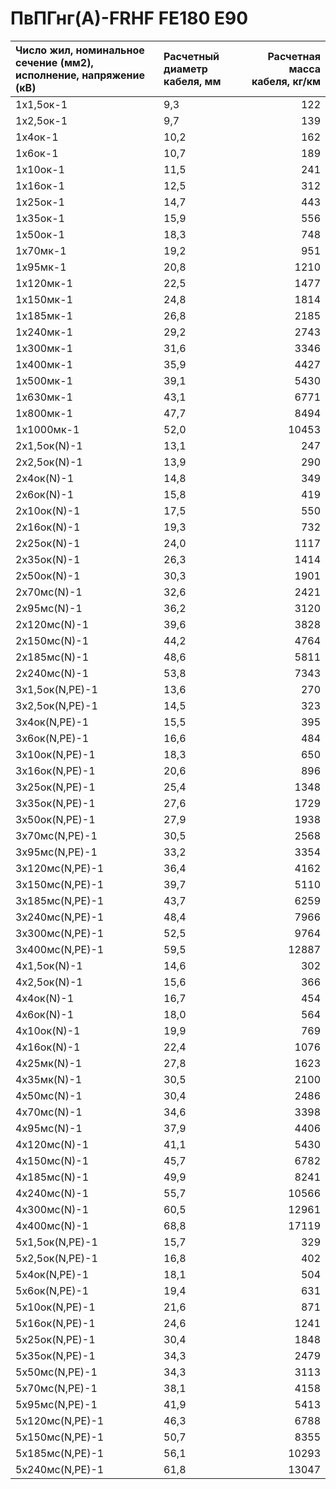 # ПвПГнг(А)-FRHF FE180 E90

| Число жил, номинальное сечение (мм2), исполнение, напряжение (кВ)   | Расчетный диаметр кабеля, мм   |   Расчетная масса кабеля, кг/км |
|:--------------------------------------------------------------------|:-------------------------------|--------------------------------:|
| 1х1,5ок-1                                                           | 9,3                            |                             122 |
| 1х2,5ок-1                                                           | 9,7                            |                             139 |
| 1х4ок-1                                                             | 10,2                           |                             162 |
| 1х6ок-1                                                             | 10,7                           |                             189 |
| 1х10ок-1                                                            | 11,5                           |                             241 |
| 1х16ок-1                                                            | 12,5                           |                             312 |
| 1х25ок-1                                                            | 14,7                           |                             443 |
| 1х35ок-1                                                            | 15,9                           |                             556 |
| 1х50ок-1                                                            | 18,3                           |                             748 |
| 1х70мк-1                                                            | 19,2                           |                             951 |
| 1х95мк-1                                                            | 20,8                           |                            1210 |
| 1х120мк-1                                                           | 22,5                           |                            1477 |
| 1х150мк-1                                                           | 24,8                           |                            1814 |
| 1х185мк-1                                                           | 26,8                           |                            2185 |
| 1х240мк-1                                                           | 29,2                           |                            2743 |
| 1х300мк-1                                                           | 31,6                           |                            3346 |
| 1х400мк-1                                                           | 35,9                           |                            4427 |
| 1х500мк-1                                                           | 39,1                           |                            5430 |
| 1х630мк-1                                                           | 43,1                           |                            6771 |
| 1х800мк-1                                                           | 47,7                           |                            8494 |
| 1х1000мк-1                                                          | 52,0                           |                           10453 |
| 2х1,5ок(N)-1                                                        | 13,1                           |                             247 |
| 2х2,5ок(N)-1                                                        | 13,9                           |                             290 |
| 2х4ок(N)-1                                                          | 14,8                           |                             349 |
| 2х6ок(N)-1                                                          | 15,8                           |                             419 |
| 2х10ок(N)-1                                                         | 17,5                           |                             550 |
| 2х16ок(N)-1                                                         | 19,3                           |                             732 |
| 2х25ок(N)-1                                                         | 24,0                           |                            1117 |
| 2х35ок(N)-1                                                         | 26,3                           |                            1414 |
| 2х50ок(N)-1                                                         | 30,3                           |                            1901 |
| 2х70мс(N)-1                                                         | 32,6                           |                            2421 |
| 2х95мс(N)-1                                                         | 36,2                           |                            3120 |
| 2х120мс(N)-1                                                        | 39,6                           |                            3828 |
| 2х150мс(N)-1                                                        | 44,2                           |                            4764 |
| 2х185мс(N)-1                                                        | 48,6                           |                            5811 |
| 2х240мс(N)-1                                                        | 53,8                           |                            7343 |
| 3х1,5ок(N,PE)-1                                                     | 13,6                           |                             270 |
| 3х2,5ок(N,PE)-1                                                     | 14,5                           |                             323 |
| 3х4ок(N,PE)-1                                                       | 15,5                           |                             395 |
| 3х6ок(N,PE)-1                                                       | 16,6                           |                             484 |
| 3х10ок(N,PE)-1                                                      | 18,3                           |                             650 |
| 3х16ок(N,PE)-1                                                      | 20,6                           |                             896 |
| 3х25ок(N,PE)-1                                                      | 25,4                           |                            1348 |
| 3х35ок(N,PE)-1                                                      | 27,6                           |                            1729 |
| 3х50ок(N,PE)-1                                                      | 27,9                           |                            1938 |
| 3х70мс(N,PE)-1                                                      | 30,5                           |                            2568 |
| 3х95мс(N,PE)-1                                                      | 33,2                           |                            3354 |
| 3х120мс(N,PE)-1                                                     | 36,4                           |                            4162 |
| 3х150мс(N,PE)-1                                                     | 39,7                           |                            5110 |
| 3х185мс(N,PE)-1                                                     | 43,7                           |                            6259 |
| 3х240мс(N,PE)-1                                                     | 48,4                           |                            7966 |
| 3х300мс(N,PE)-1                                                     | 52,5                           |                            9764 |
| 3х400мс(N,PE)-1                                                     | 59,5                           |                           12887 |
| 4х1,5ок(N)-1                                                        | 14,6                           |                             302 |
| 4х2,5ок(N)-1                                                        | 15,6                           |                             366 |
| 4х4ок(N)-1                                                          | 16,7                           |                             454 |
| 4х6ок(N)-1                                                          | 18,0                           |                             564 |
| 4х10ок(N)-1                                                         | 19,9                           |                             769 |
| 4х16ок(N)-1                                                         | 22,4                           |                            1076 |
| 4х25мк(N)-1                                                         | 27,8                           |                            1623 |
| 4х35мк(N)-1                                                         | 30,5                           |                            2100 |
| 4х50мс(N)-1                                                         | 30,4                           |                            2486 |
| 4х70мс(N)-1                                                         | 34,6                           |                            3398 |
| 4х95мс(N)-1                                                         | 37,9                           |                            4406 |
| 4х120мс(N)-1                                                        | 41,1                           |                            5430 |
| 4х150мс(N)-1                                                        | 45,7                           |                            6782 |
| 4х185мс(N)-1                                                        | 49,9                           |                            8241 |
| 4х240мс(N)-1                                                        | 55,7                           |                           10566 |
| 4х300мс(N)-1                                                        | 60,5                           |                           12961 |
| 4х400мс(N)-1                                                        | 68,8                           |                           17119 |
| 5х1,5ок(N,PE)-1                                                     | 15,7                           |                             329 |
| 5х2,5ок(N,PE)-1                                                     | 16,8                           |                             402 |
| 5х4ок(N,PE)-1                                                       | 18,1                           |                             504 |
| 5х6ок(N,PE)-1                                                       | 19,4                           |                             631 |
| 5х10ок(N,PE)-1                                                      | 21,6                           |                             871 |
| 5х16ок(N,PE)-1                                                      | 24,6                           |                            1241 |
| 5х25ок(N,PE)-1                                                      | 30,4                           |                            1848 |
| 5х35ок(N,PE)-1                                                      | 34,3                           |                            2479 |
| 5х50мс(N,PE)-1                                                      | 34,3                           |                            3113 |
| 5х70мс(N,PE)-1                                                      | 38,1                           |                            4158 |
| 5х95мс(N,PE)-1                                                      | 41,9                           |                            5413 |
| 5х120мс(N,PE)-1                                                     | 46,3                           |                            6788 |
| 5х150мс(N,PE)-1                                                     | 50,7                           |                            8355 |
| 5х185мс(N,PE)-1                                                     | 56,1                           |                           10293 |
| 5х240мс(N,PE)-1                                                     | 61,8                           |                           13047 |
